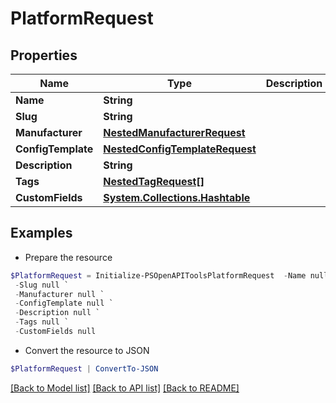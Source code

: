 # PlatformRequest
## Properties

Name | Type | Description | Notes
------------ | ------------- | ------------- | -------------
**Name** | **String** |  | 
**Slug** | **String** |  | 
**Manufacturer** | [**NestedManufacturerRequest**](NestedManufacturerRequest.md) |  | [optional] 
**ConfigTemplate** | [**NestedConfigTemplateRequest**](NestedConfigTemplateRequest.md) |  | [optional] 
**Description** | **String** |  | [optional] 
**Tags** | [**NestedTagRequest[]**](NestedTagRequest.md) |  | [optional] 
**CustomFields** | [**System.Collections.Hashtable**](AnyType.md) |  | [optional] 

## Examples

- Prepare the resource
```powershell
$PlatformRequest = Initialize-PSOpenAPIToolsPlatformRequest  -Name null `
 -Slug null `
 -Manufacturer null `
 -ConfigTemplate null `
 -Description null `
 -Tags null `
 -CustomFields null
```

- Convert the resource to JSON
```powershell
$PlatformRequest | ConvertTo-JSON
```

[[Back to Model list]](../README.md#documentation-for-models) [[Back to API list]](../README.md#documentation-for-api-endpoints) [[Back to README]](../README.md)

